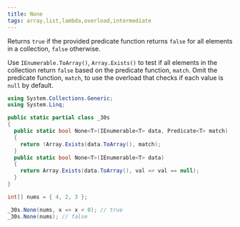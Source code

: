 ```yaml
---
title: None
tags: array,list,lambda,overload,intermediate
---
```


Returns `true` if the provided predicate function returns `false` for all elements in a collection, `false` otherwise.

Use `IEnumerable.ToArray()`, `Array.Exists()` to test if all elements in the collection return `false` based on the predicate function, `match`.
Omit the predicate function, `match`, to use the overload that checks if each value is `null` by default.

```csharp
using System.Collections.Generic;
using System.Linq;

public static partial class _30s 
{
  public static bool None<T>(IEnumerable<T> data, Predicate<T> match) 
  {
    return !Array.Exists(data.ToArray(), match);
  }
  public static bool None<T>(IEnumerable<T> data) 
  {
    return Array.Exists(data.ToArray(), val => val == null);
  }
}
```

```csharp
int[] nums = { 4, 2, 3 };

_30s.None(nums, x => x < 0); // true
_30s.None(nums); // false
```
